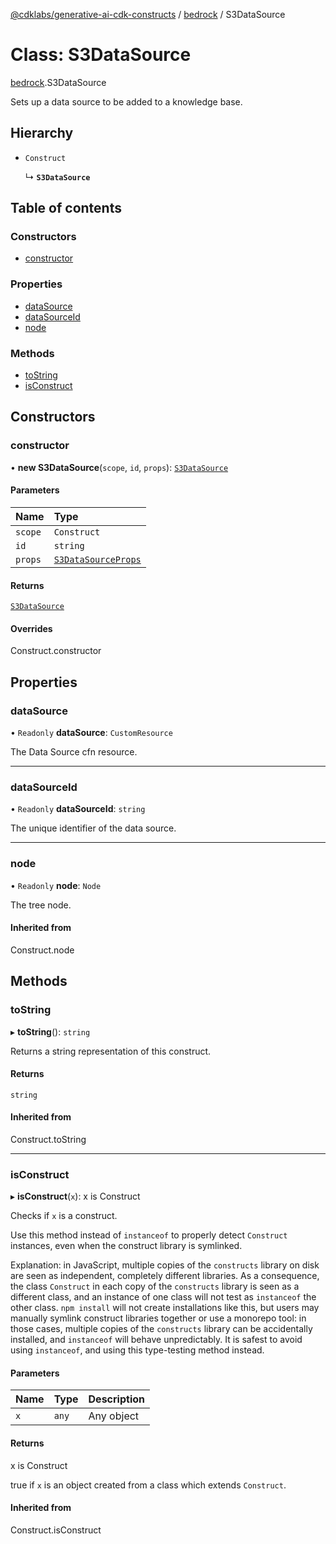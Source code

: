 [@cdklabs/generative-ai-cdk-constructs](../README.md) / [bedrock](../modules/bedrock.md) / S3DataSource

# Class: S3DataSource

[bedrock](../modules/bedrock.md).S3DataSource

Sets up a data source to be added to a knowledge base.

## Hierarchy

- `Construct`

  ↳ **`S3DataSource`**

## Table of contents

### Constructors

- [constructor](bedrock.S3DataSource.md#constructor)

### Properties

- [dataSource](bedrock.S3DataSource.md#datasource)
- [dataSourceId](bedrock.S3DataSource.md#datasourceid)
- [node](bedrock.S3DataSource.md#node)

### Methods

- [toString](bedrock.S3DataSource.md#tostring)
- [isConstruct](bedrock.S3DataSource.md#isconstruct)

## Constructors

### constructor

• **new S3DataSource**(`scope`, `id`, `props`): [`S3DataSource`](bedrock.S3DataSource.md)

#### Parameters

| Name | Type |
| :------ | :------ |
| `scope` | `Construct` |
| `id` | `string` |
| `props` | [`S3DataSourceProps`](../interfaces/bedrock.S3DataSourceProps.md) |

#### Returns

[`S3DataSource`](bedrock.S3DataSource.md)

#### Overrides

Construct.constructor

## Properties

### dataSource

• `Readonly` **dataSource**: `CustomResource`

The Data Source cfn resource.

___

### dataSourceId

• `Readonly` **dataSourceId**: `string`

The unique identifier of the data source.

___

### node

• `Readonly` **node**: `Node`

The tree node.

#### Inherited from

Construct.node

## Methods

### toString

▸ **toString**(): `string`

Returns a string representation of this construct.

#### Returns

`string`

#### Inherited from

Construct.toString

___

### isConstruct

▸ **isConstruct**(`x`): x is Construct

Checks if `x` is a construct.

Use this method instead of `instanceof` to properly detect `Construct`
instances, even when the construct library is symlinked.

Explanation: in JavaScript, multiple copies of the `constructs` library on
disk are seen as independent, completely different libraries. As a
consequence, the class `Construct` in each copy of the `constructs` library
is seen as a different class, and an instance of one class will not test as
`instanceof` the other class. `npm install` will not create installations
like this, but users may manually symlink construct libraries together or
use a monorepo tool: in those cases, multiple copies of the `constructs`
library can be accidentally installed, and `instanceof` will behave
unpredictably. It is safest to avoid using `instanceof`, and using
this type-testing method instead.

#### Parameters

| Name | Type | Description |
| :------ | :------ | :------ |
| `x` | `any` | Any object |

#### Returns

x is Construct

true if `x` is an object created from a class which extends `Construct`.

#### Inherited from

Construct.isConstruct
